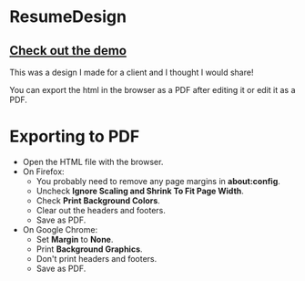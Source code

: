 # ResumeDesign

## [Check out the demo](https://dilionscode.github.io/HTML-Resume/)

This was a design I made for a client and I thought I would share!

You can export the html in the browser as a PDF after editing it or edit it as a PDF.

# Exporting to PDF
* Open the HTML file with the browser.
* On Firefox:
  * You probably need to remove any page margins in **about:config**.
  * Uncheck **Ignore Scaling and Shrink To Fit Page Width**.
  * Check **Print Background Colors**.
  * Clear out the headers and footers.
  * Save as PDF.
* On Google Chrome:
  * Set **Margin** to **None**.
  * Print **Background Graphics**.
  * Don't print headers and footers.
  * Save as PDF.
